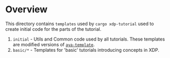 # Overview

This directory contains `templates` used by `cargo xdp-tutorial` used to create initial code for the parts of the tutorial.

1. `initial` - Utils and Common code used by all tutorials. These templates are modified versions of [`aya-template`](https://github.com/aya-rs/aya-template).
2. `basic/*` - Templates for 'basic' tutorials introducing concepts in XDP.
